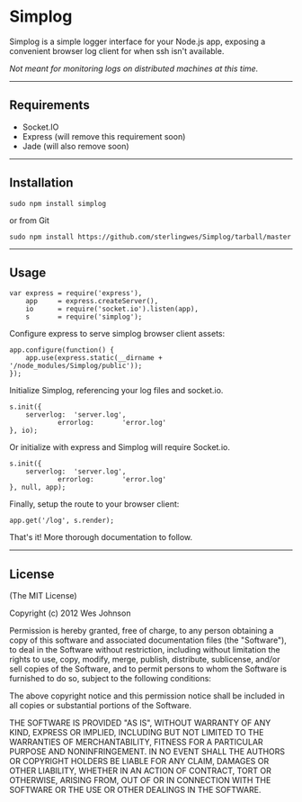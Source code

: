 Simplog
=======

Simplog is a simple logger interface for your Node.js app, exposing a convenient browser log client for when ssh isn't available.

*Not meant for monitoring logs on distributed machines at this time.*

---

Requirements
------------

*   Socket.IO
*   Express (will remove this requirement soon)
*   Jade (will also remove soon)

---

Installation
------------

`sudo npm install simplog`

or from Git

`sudo npm install https://github.com/sterlingwes/Simplog/tarball/master`

---

Usage
-----

	var express = require('express'),
		app		= express.createServer(),
		io		= require('socket.io').listen(app),
		s		= require('simplog');

Configure express to serve simplog browser client assets:

	app.configure(function() {
		app.use(express.static(__dirname + '/node_modules/Simplog/public'));
	});

Initialize Simplog, referencing your log files and socket.io.

	s.init({
		serverlog:	'server.log',
                errorlog:       'error.log'
	}, io);

Or initialize with express and Simplog will require Socket.io.

	s.init({
		serverlog:	'server.log',
                errorlog:       'error.log'
	}, null, app);

Finally, setup the route to your browser client:

	app.get('/log', s.render);

That's it! More thorough documentation to follow.

---

License
-------
(The MIT License)

Copyright (c) 2012 Wes Johnson

Permission is hereby granted, free of charge, to any person obtaining a copy of this software and associated documentation files (the "Software"), to deal in the Software without restriction, including without limitation the rights to use, copy, modify, merge, publish, distribute, sublicense, and/or sell copies of the Software, and to permit persons to whom the Software is furnished to do so, subject to the following conditions:

The above copyright notice and this permission notice shall be included in all copies or substantial portions of the Software.

THE SOFTWARE IS PROVIDED "AS IS", WITHOUT WARRANTY OF ANY KIND, EXPRESS OR IMPLIED, INCLUDING BUT NOT LIMITED TO THE WARRANTIES OF MERCHANTABILITY, FITNESS FOR A PARTICULAR PURPOSE AND NONINFRINGEMENT. IN NO EVENT SHALL THE AUTHORS OR COPYRIGHT HOLDERS BE LIABLE FOR ANY CLAIM, DAMAGES OR OTHER LIABILITY, WHETHER IN AN ACTION OF CONTRACT, TORT OR OTHERWISE, ARISING FROM, OUT OF OR IN CONNECTION WITH THE SOFTWARE OR THE USE OR OTHER DEALINGS IN THE SOFTWARE.